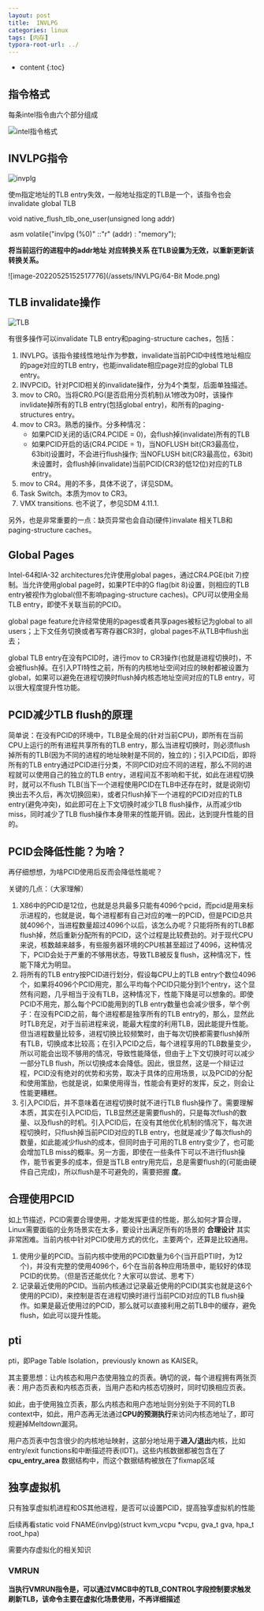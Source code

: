 ```yaml
---
layout: post
title:  INVLPG
categories: linux
tags: [内存]
typora-root-url: ../
---
```

* content
{:toc}

## 指令格式

每条intel指令由六个部分组成

![intel指令格式](/assets/INVLPG/intel指令格式.png)



## INVLPG指令

![invplg](/assets/INVLPG/invplg.png)

使m指定地址的TLB entry失效，一般地址指定的TLB是一个，该指令也会invalidate global TLB

void native_flush_tlb_one_user(unsigned long addr)

​	asm volatile("invlpg (%0)" ::"r" (addr) : "memory");

**将当前运行的进程中的addr地址 对应转换关系 在TLB设置为无效，以重新更新该转换关系。**



![image-20220525152517776](/assets/INVLPG/64-Bit Mode.png)





## TLB invalidate操作

![TLB](/assets/INVLPG/TLB.png)

有很多操作可以invalidate TLB entry和paging-structure caches，包括：

1. INVLPG。该指令接线性地址作为参数，invalidate当前PCID中线性地址相应的page对应的TLB entry，也能invalidate相应page对应的global TLB entry。
2. INVPCID。针对PCID相关的invalidate操作，分为4个类型，后面单独描述。
3. mov to CR0。当将CR0.PG(是否启用分页机制)从1修改为0时，该操作invlidate掉所有的TLB entry(包括global entry)，和所有的paging-structures entry。
4. mov to CR3。熟悉的操作。分多种情况：
   - 如果PCID关闭的话(CR4.PCIDE = 0)，会flush掉(invalidate)所有的TLB
   - 如果PCID开启的话(CR4.PCIDE = 1)，当NOFLUSH bit(CR3最高位，63bit)设置时，不会进行flush操作; 当NOFLUSH bit(CR3最高位，63bit)未设置时，会flush掉(invalidate)当前PCID(CR3的低12位)对应的TLB entry。
5. mov to CR4。用的不多，具体不说了，详见SDM。
6. Task Switch。本质为mov to CR3。
7. VMX transitions. 也不说了，参见SDM 4.11.1.

另外，也是非常重要的一点：缺页异常也会自动(硬件)invalate 相关TLB和paging-structure caches。



## Global Pages

Intel-64和IA-32 architectures允许使用global pages，通过CR4.PGE(bit 7)控制。当允许使用global page时，如果PTE中的G flag(bit 8)设置，则相应的TLB entry被视作为global(但不影响paging-structure caches)。CPU可以使用全局TLB entry，即使不关联当前的PCID。

global page feature允许经常使用的pages或者共享pages被标记为global to all users；上下文任务切换或者写寄存器CR3时，global pages不从TLB中flush出去；

global TLB entry在没有PCID时，进行mov to CR3操作(也就是进程切换时)，不会被flush掉。在引入PTI特性之前，所有的内核地址空间对应的映射都被设置为global，如果可以避免在进程切换时flush掉内核态地址空间对应的TLB entry，可以很大程度提升性功能。



## PCID减少TLB flush的原理

简单说：在没有PCID的环境中，TLB是全局的(针对当前CPU)，即所有在当前CPU上运行的所有进程共享所有的TLB entry，那么当进程切换时，则必须flush掉所有的TLB(因为不同的进程的地址映射是不同的，独立的)；引入PCID后，即将所有的TLB entry通过PCID进行分类，不同PCID对应不同的进程，那么不同的进程就可以使用自己的独立的TLB entry，进程间互不影响和干扰，如此在进程切换时，就可以不flush TLB(当下一个进程使用PCID在TLB中还存在时，就是说刚切换出去不久后，再次切换回来)，或者只flush掉下一个进程的PCID对应的TLB entry(避免冲突)，如此即可在上下文切换时减少TLB flush操作，从而减少tlb miss，同时减少了TLB flush操作本身带来的性能开销。因此，达到提升性能的目的。



## PCID会降低性能？为啥？

再仔细想想，为啥PCID使用后反而会降低性能呢？

关键的几点：（大家理解）

1. X86中的PCID是12位，也就是总共最多只能有4096个pcid，而pcid是用来标示进程的，也就是说，每个进程都有自己对应的唯一的PCID，但是PCID总共就4096个，当进程数量超过4096个以后，该怎么办呢？只能将所有的TLB都flush掉，然后重新分配所有的PCID，这个过程是比较费劲的。对于现代CPU来说，核数越来越多，有些服务器环境的CPU核甚至超过了4096，这种情况下，PCID会处于严重的不够用状态，导致TLB被反复flush，这种情况下，性能下降尤为明显。
2. 将所有的TLB entry按PCID进行划分，假设每CPU上的TLB entry个数位4096个，如果将4096个PCID用完，那么平均每个PCID只能分到1个entry，这个显然有问题，几乎相当于没有TLB，这种情况下，性能下降是可以想象的。即使PCID不用完，那么每个PCID能用到的TLB entry数量也会减少很多，举个例子：在没有PCID之前，每个进程都是独享所有的TLB entry的，那么，显然此时TLB充足，对于当前进程来说，能最大程度的利用TLB，因此能提升性能。但当进程数量比较多，进程切换比较频繁时，由于每次切换都需要flush掉所有TLB，切换成本比较高；在引入PCID之后，每个进程享用的TLB数量变少，所以可能会出现不够用的情况，导致性能降低，但由于上下文切换时可以减少一部分TLB flush，所以切换成本会降低。因此，很显然，这是一个辩证过程，PCID没有绝对的优势和劣势，取决于具体的应用场景，以及PCID的分配和使用策励，也就是说，如果使用得当，性能会有更好的发挥，反之，则会让性能更糟糕。
3. 引入PCID后，并不意味着在进程切换时就不进行TLB flush操作了。需要理解本质，其实在引入PCID后，TLB显然还是需要flush的，只是每次flush的数量、以及flush的时机。引入PCID后，在没有其他优化机制的情况下，每次进程切换时，只flush掉当前PCID对应的TLB entry，也就是减少了每次flush的数量，如此能减少flush的成本，但同时由于可用的TLB entry变少了，也可能会增加TLB miss的概率。另一方面，即使在一些条件下可以不进行flush操作，能节省更多的成本，但是当TLB entry用完后，总是需要flush的(可能由硬件自己完成)，所以flush是不可避免的，需要把握 **度**。



## 合理使用PCID

如上节描述，PCID需要合理使用，才能发挥更佳的性能，那么如何才算合理，Linux需要面临的业务场景实在太多，要设计出满足所有的场景的 **合理设计** 其实非常困难。当前内核中针对PCID使用方式的优化，主要两个，还算是比较通用。

1. 使用少量的PCID。当前内核中使用的PCID数量为6个(当开启PTI时，为12个)，并没有完整的使用4096个，6个在当前各种应用场景中，能较好的体现PCID的优势。（但是否还能优化？大家可以尝试、思考下）
2. 记录最近使用的PCID。当前内核通过记录最近使用的PCID(其实也就是这6个使用的PCID)，来控制是否在进程切换时进行当前PCID对应的TLB flush操作。如果是最近使用过的PCID，那么就可以直接利用之前TLB中的缓存，避免flush，如此可以提升性能。

## pti

pti，即Page Table Isolation，previously known as KAISER。

其主要思想：让内核态和用户态使用独立的页表。确切的说，每个进程拥有两张页表：用户态页表和内核态页表，当用户态和内核态切换时，同时切换相应页表。

如此，由于使用独立页表，那么内核态和用户态地址则分别处于不同的TLB context中，如此，用户态再无法通过**CPU的预测执行**来访问内核态地址了，即可规避掉Meltdown漏洞。

用户态页表中包含很少的内核地址映射，这部分地址用于**进入/退出**内核，比如entry/exit functions和中断描述符表(IDT)。这些内核数据都被包含在了 **cpu_entry_area** 数据结构中，而这个数据结构被放在了fixmap区域

## 独享虚拟机

只有独享虚拟机进程和OS其他进程，是否可以设置PCID，提高独享虚拟机的性能

后续再看static void FNAME(invlpg)(struct kvm_vcpu *vcpu, gva_t gva, hpa_t root_hpa)

需要内存虚拟化的相关知识



### VMRUN

**当执行VMRUN指令是，可以通过VMCB中的TLB_CONTROL字段控制要求触发刷新TLB，该命令主要在虚拟化场景使用，不再详细描述**
